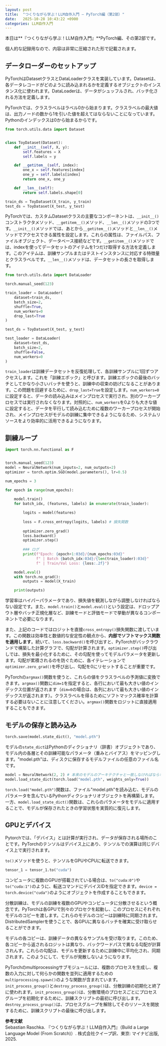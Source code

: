```yaml
---
layout: post
title:  "つくりながら学ぶ！LLM自作入門 ― PyTorch編（第2部）"
date:   2025-10-28 10:43:22 +0900
categories: LLM自作入門
---
```




本日は**『つくりながら学ぶ！LLM自作入門』**PyTorch編、その第2部です。

個人的な記録用なので、内容は非常に圧縮された形で記載されます。

## データローダーのセットアップ

PyTorchはDatasetクラスとDataLoaderクラスを実装しています。Datasetは、各データレコードがどのように読み込まれるかを定義するオブジェクトのインスタンス化に使われます。DataLoaderは、データがシュッフルされ、バッチ化される方法を定義します。

PyTorchでは、クラスラベルはラベル0から始まります。クラスラベルの最大値は、出力ノードの数から1を引いた値を超えてはならないことになっています。Pythonのインデックスは0から始まるからです。

```python
from torch.utils.data import Dataset


class ToyDataset(Dataset):
    def __init__(self, X, y):
        self.features = X
        self.labels = y

    def __getitem__(self, index):
        one_x = self.features[index]
        one_y = self.labels[index]        
        return one_x, one_y

    def __len__(self):
        return self.labels.shape[0]

train_ds = ToyDataset(X_train, y_train)
test_ds = ToyDataset(X_test, y_test)
```

PyTorchでは、カスタムDatasetクラスの主要なコンポーネントは、`__init__()`コンストラクタメソッド、`__getitem__()`メソッド、`__len__()`メソッドの3つです。`__init__()`メソッドでは、あとから`__getitem__()`メソッドと`__len__()`メソッドでアクセスできる属性を設定します。これらの属性は、ファイルパス、ファイルオブジェクト、データベース接続などです。`__getitem__()`メソッドでは、indexを使ってデータセットのアイテムを1つだけ取得する方法を定義します。このアイテムは、訓練サンプルまたはテストインスタンスに対応する特徴量とクラスラベルです。`__len__()`メソッドは、データセットの長さを取得します。

```python
from torch.utils.data import DataLoader

torch.manual_seed(123)

train_loader = DataLoader(
    dataset=train_ds,
    batch_size=2,
    shuffle=True,
    num_workers=0
    drop_last=True
)

test_ds = ToyDataset(X_test, y_test)

test_loader = DataLoader(
    dataset=test_ds,
    batch_size=2,
    shuffle=False,
    num_workers=0
)
```

`train_loader`は訓練データセットを反復処理して、各訓練サンプルに1回ずつアクセスします。これを「訓練エポック」と呼びます。訓練エポックの最後のバッチとしてかなり小さいバッチを使うと、訓練中の収束の妨げになることがあります。この問題を回避するために、`drop_last=True`を設定します。`num_workers=0`に設定すると、データの読み込みはメインプロセスで実行され、別のワーカープロセスでは実行されなくなります。対照的に、`num_workers`を0よりも大きな値に設定すると、データを平行して読み込むために複数のワーカープロセスが開始され、メインプロセスがモデルの訓練に集中できるようになるため、システムリソースをより効率的に活用できるようになります。

## 訓練ループ

```python
import torch.nn.functional as F


torch.manual_seed(123)
model = NeuralNetwork(num_inputs=2, num_outputs=2)
optimizer = torch.optim.SGD(model.parameters(), lr=0.5)

num_epochs = 3

for epoch in range(num_epochs):
    
    model.train()
    for batch_idx, (features, labels) in enumerate(train_loader):

        logits = model(features)
        
        loss = F.cross_entropy(logits, labels) # 損失関数
        
        optimizer.zero_grad()
        loss.backward()
        optimizer.step()
    
        ### ログ
        print(f"Epoch: {epoch+1:03d}/{num_epochs:03d}"
              f" | Batch {batch_idx:03d}/{len(train_loader):03d}"
              f" | Train/Val Loss: {loss:.2f}")

    model.eval()
    with torch.no_grad():
        outputs = model(X_train)

    print(outputs)
```

学習率はハイパーパラメータであり、損失値を観測しながら調整しなければならない設定です。また、`model.train()`と`model.eval()`という設定は、ドロップアウト層やバッチ正規化層など、訓練モードと評価モードで挙動が異なるコンポーネントで必要になります。

また、上記のコードではロジットを直接`cross_entropy()`損失関数に渡しています。この関数は効率性と数値的な安定性の観点から、**内部でソフトマックス関数を適用します**。続いて、`loss.backward()`を呼び出すと、PyTorchがバックラウンドで構築した計算グラフで、勾配が計算されます。`optimizer.step()`呼び出しでは、損失を最小化するために、その勾配を使ってモデルパラメータを更新します。勾配が累積されるのを防ぐために、各イテレーションで`optimizer.zero_grad()`を呼び出し、勾配を0にリセットすることが重要です。

PyTorchの`argmax()`関数を使うと、これらの値をクラスラベルの予測値に変換できます。`argmax()`関数に`dim=1`を指定すると、各行において最も大きい値のインデックス位置が返されます（`dim=0`の場合は、各列において最も大きい値のインデックスが返されます）。クラスラベルを得るためにソフトマックス確率を計算する必要はないことに注意してください。`argmax()`関数をロジットに直接適用することもできます。

## モデルの保存と読み込み

```python
torch.save(model.state_dict(), "model.pth")
```

モデルの`state_dict`はPythonのディクショナリ（辞書）オブジェクトであり、モデル内の各層とその訓練可能なパラメータ（重みとバイアス）をマッピングします。"model.pth"は、ディスクに保存するモデルファイルの任意のファイル名です。

```python
model = NeuralNetwork(2, 2) # 本来のモデルのアーキテクチャと一致しなければならない
model.load_state_dict(torch.load("model.pth", weights_only=True))
```

`torch.load("model.pth")`関数は、ファイル"model.pth"を読み込む、モデルのパラメータを含んでいるPythonディクショナリオブジェクトを再構築します。一方、`model.load_state_dict()`関数は、これらのパラメータをモデルに適用することで、モデルが保存されたときの学習状態を実質的に復元します。

## GPUとデバイス

Pytorchでは、「デバイス」とは計算が実行され、データが保存される場所のことです。PyTorchのテンソルはデバイス上にあり、テンソルでの演算は同じデバイス上で実行されます。

`to()`メソッドを使うと、テンソルをGPUやCPUに転送できます。

```python
tensor_1 = tensor_1.to("cuda")
```

コンピュータに複数のGPUが搭載されている場合は、`to("cuda:0")`や`to("cuda:1")`のように、転送コマンドにデバイスIDを指定できます。`device = torch.device("cuda")`のようにオブジェクトを作成することもできます。

分散訓練は、モデルの訓練を複数のGPUやコンピュータに分散させるという概念です。PyTorchは各GPUで別々のプロセクを起動し、このプロセスにそれぞれモデルのコピーを渡します。これらのモデルのコピーは訓練時に同期されます。DistributedSamplerを使うことで、各GPUに異なるバッチを確実に受け取らせることができます。

モデルの各コピーは、訓練データの異なるサンプルを受け取ります。このため、各コピーから返されるロジットは異なり、バックワードパスで異なる勾配が計算されんす。これらの勾配は、モデルを更新するために訓練中に平均化され、同期されます。このようにして、モデルが発散しないようになります。

PyTorchのmultiprocessingサブモジュールには、複数のプロセスを生成し、複数の入力に対して何らかの関数を並列に適用するための`multiprocessing.spawn()`のような関数が含まれています。`init_process_group()`と`destroy_process_group()`は、分散訓練の初期化と終了に使われます。`init_process_group()`は、分散環境のプロセスごとにプロセスグループを初期化するために、訓練スクリプトの最初に呼び出します。`destroy_process_group()`は、プロセスグループを解除してそのリソースを開放するために、訓練スクリプトの最後に呼び出します。



**参考文献**  
Sebastian Raschka. 『つくりながら学ぶ！LLM自作入門』（Build a Large Language Model (From Scratch)）. 株式会社クイープ訳、東京: マイナビ出版, 2025.